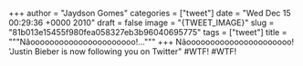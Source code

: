 
+++
author = "Jaydson Gomes"
categories = ["tweet"]
date = "Wed Dec 15 00:29:36 +0000 2010"
draft = false
image = "{TWEET_IMAGE}"
slug = "81b013e15455f980fea058327eb3b96040695775"
tags = ["tweet"]
title = """Nãoooooooooooooooooooooo!..."""
+++
Nãoooooooooooooooooooooo! 'Justin Bieber is now following you on Twitter" #WTF! #WTF!
